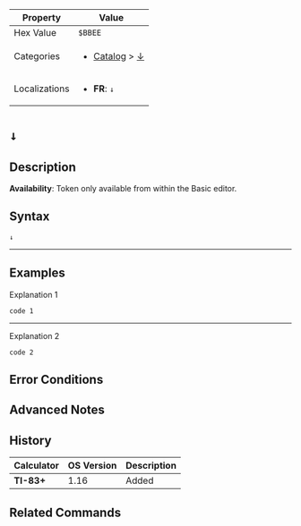 | Property      | Value |
|---------------|-------|
| Hex Value     | `$BBEE`|
| Categories    | <ul><li>[Catalog](../categories/Catalog.md) > [↓](../categories/Catalog.md#↓)</li></ul> |
| Localizations | <ul><li><b>FR</b>: `↓`</li></ul> |

# `↓`

## Description



<b>Availability</b>: Token only available from within the Basic editor.

## Syntax
`↓`

<hr>

## Examples

Explanation 1
```ti-basic
code 1
```
---
Explanation 2
```ti-basic
code 2
```

## Error Conditions


## Advanced Notes


## History
| Calculator | OS Version | Description |
|------------|------------|-------------|
| <b>TI-83+</b> | 1.16 | Added

## Related Commands

    